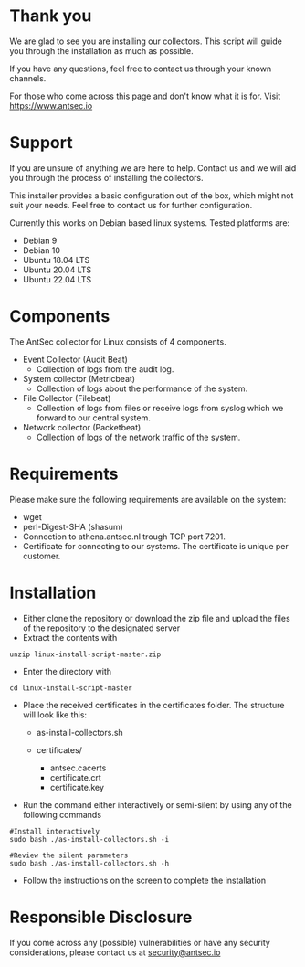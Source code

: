 # Thank you
We are glad to see you are installing our collectors. This script will guide you through the installation as much as possible.

If you have any questions, feel free to contact us through your known channels.

For those who come across this page and don't know what it is for. Visit https://www.antsec.io

# Support
If you are unsure of anything we are here to help. Contact us and we will aid you through the process of installing the collectors.

This installer provides a basic configuration out of the box, which might not suit your needs. Feel free to contact us for further configuration.

Currently this works on Debian based linux systems. Tested platforms are:

* Debian 9
* Debian 10
* Ubuntu 18.04 LTS
* Ubuntu 20.04 LTS
* Ubuntu 22.04 LTS

# Components
The AntSec collector for Linux consists of 4 components.

* Event Collector (Audit Beat)
  * Collection of logs from the audit log.
* System collector (Metricbeat)
  * Collection of logs about the performance of the system.
* File Collector (Filebeat)
  * Collection of logs from files or receive logs from syslog which we forward to our central system.
* Network collector (Packetbeat)
  * Collection of logs of the network traffic of the system.

# Requirements
Please make sure the following requirements are available on the system:

* wget
* perl-Digest-SHA (shasum)
* Connection to athena.antsec.nl trough TCP port 7201.
* Certificate for connecting to our systems. The certificate is unique per customer.

# Installation
- Either clone the repository or download the zip file and upload the files of the repository to the designated server
- Extract the contents with 

```unzip linux-install-script-master.zip```

- Enter the directory with 

```cd linux-install-script-master```

- Place the received certificates in the certificates folder. The structure will look like this:

  - as-install-collectors&#46;sh
  - certificates/

    - antsec.cacerts
    - certificate.crt
    - certificate.key

- Run the command either interactively or semi-silent by using any of the following commands

```
#Install interactively
sudo bash ./as-install-collectors.sh -i

#Review the silent parameters
sudo bash ./as-install-collectors.sh -h
```

- Follow the instructions on the screen to complete the installation

# Responsible Disclosure
If you come across any (possible) vulnerabilities or have any security considerations, please contact us at security@antsec.io
